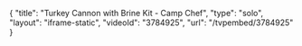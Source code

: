 {
    "title": "Turkey Cannon with Brine Kit - Camp Chef",
    "type": "solo",
    "layout": "iframe-static",
    "videoId": "3784925",
    "url": "\/tvpembed\/3784925"
}
